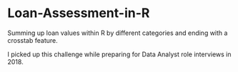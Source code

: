 # Loan-Assessment-in-R

Summing up loan values within R by different categories and ending with a crosstab feature.

I picked up this challenge while preparing for Data Analyst role interviews in 2018.
